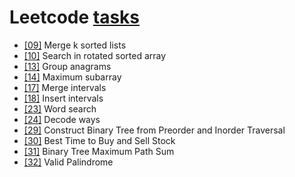 # Leetcode **[tasks](https://leetcode.com/list/xoqag3yj/)**

* [[09]](https://leetcode.com/problems/merge-k-sorted-lists/) Merge k sorted lists
* [[10]](https://leetcode.com/problems/search-in-rotated-sorted-array/) Search in rotated sorted array
* [[13]](https://leetcode.com/problems/group-anagrams/) Group anagrams
* [[14]](https://leetcode.com/problems/maximum-subarray/) Maximum subarray
* [[17]](https://leetcode.com/problems/merge-intervals/) Merge intervals
* [[18]](https://leetcode.com/problems/insert-interval/) Insert intervals
* [[23]](https://leetcode.com/problems/word-search/) Word search
* [[24]](https://leetcode.com/problems/decode-ways/) Decode ways
* [[29]](https://leetcode.com/problems/construct-binary-tree-from-preorder-and-inorder-traversal/) Construct Binary Tree from Preorder and Inorder Traversal
* [[30]](https://leetcode.com/problems/best-time-to-buy-and-sell-stock/) Best Time to Buy and Sell Stock
* [[31]](https://leetcode.com/problems/binary-tree-maximum-path-sum/) Binary Tree Maximum Path Sum
* [[32]](https://leetcode.com/problems/valid-palindrome/) Valid Palindrome

